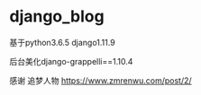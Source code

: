 # django_blog

基于python3.6.5 django1.11.9

后台美化django-grappelli==1.10.4

感谢 追梦人物  https://www.zmrenwu.com/post/2/
